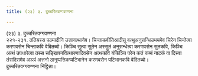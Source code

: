```yaml
---
title: (२३) ३. दुच्चरितवग्गवण्णना

---
```

(२३) ३. दुच्चरितवग्गवण्णना  
२२१-२३१. ततियस्स पठमादीनि उत्तानत्थानेव। चिन्ताकवीतिआदीसु वत्थुअनुसन्धिउभयमेव चिरेन चिन्तेत्वा करणवसेन चिन्ताकवि वेदितब्बो। किञ्चि सुत्वा सुतेन अस्सुतं अनुसन्धेत्वा करणवसेन सुतकवि, किञ्चि अत्थं उपधारेत्वा तस्स सङ्खिपनवित्थारणादिवसेन अत्थकवि यंकिञ्चि परेन कतं कब्बं नाटकं वा दिस्वा तंसदिसमेव अञ्ञं अत्तनो ठानुप्पत्तिकप्पटिभानेन करणवसेन पटिभानकवि वेदितब्बो।  
दुच्चरितवग्गवण्णना निट्ठिता।  